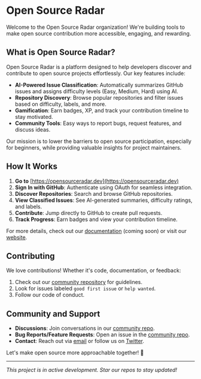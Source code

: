 # Open Source Radar

Welcome to the Open Source Radar organization! We're building tools to make open source contribution more accessible, engaging, and rewarding.

## What is Open Source Radar?

Open Source Radar is a platform designed to help developers discover and contribute to open source projects effortlessly. Our key features include:

- **AI-Powered Issue Classification**: Automatically summarizes GitHub issues and assigns difficulty levels (Easy, Medium, Hard) using AI.
- **Repository Discovery**: Browse popular repositories and filter issues based on difficulty, labels, and more.
- **Gamification**: Earn badges, XP, and track your contribution timeline to stay motivated.
- **Community Tools**: Easy ways to report bugs, request features, and discuss ideas.

Our mission is to lower the barriers to open source participation, especially for beginners, while providing valuable insights for project maintainers.

## How It Works

1. **Go to** [https://opensourceradar.dev](https://opensourceradar.dev)
2. **Sign In with GitHub**: Authenticate using OAuth for seamless integration.
3. **Discover Repositories**: Search and browse GitHub repositories.
4. **View Classified Issues**: See AI-generated summaries, difficulty ratings, and labels.
5. **Contribute**: Jump directly to GitHub to create pull requests.
6. **Track Progress**: Earn badges and view your contribution timeline.

For more details, check out our [documentation](https://opensourceradar.com/docs) (coming soon) or visit our [website](https://opensourceradar.dev).

## Contributing

We love contributions! Whether it's code, documentation, or feedback:

1. Check out our [community repository](https://github.com/opensourceradar/community) for guidelines.
2. Look for issues labeled `good first issue` or `help wanted`.
3. Follow our code of conduct.

## Community and Support

- **Discussions**: Join conversations in our [community repo](https://github.com/opensourceradar/community/discussions).
- **Bug Reports/Feature Requests**: Open an issue in the [community repo](https://github.com/opensourceradar/community).
- **Contact**: Reach out via [email](mailto:contact@opensourceradar.com) or follow us on [Twitter](https://twitter.com/opensourceradar).

Let's make open source more approachable together! 🌟

---

*This project is in active development. Star our repos to stay updated!*
